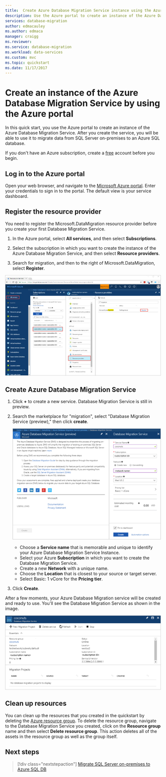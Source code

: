 ```yaml
---
title:  Create Azure Database Migration Service instance using the Azure portal | Microsoft Docs
description: Use the Azure portal to create an instance of the Azure Database Migration Service
services: database-migration
author: edmacauley
ms.author: edmaca
manager: craigg
ms.reviewer: 
ms.service: database-migration
ms.workload: data-services
ms.custom: mvc
ms.topic: quickstart
ms.date: 11/17/2017
---
```


# Create an instance of the Azure Database Migration Service by using the Azure portal
In this quick start, you use the Azure portal to create an instance of the Azure Database Migration Service.  After you create the service, you will be able to use it to migrate data from SQL Server on-premises to an Azure SQL database.

If you don't have an Azure subscription, create a [free](https://azure.microsoft.com/free/) account before you begin.

## Log in to the Azure portal
Open your web browser, and navigate to the [Microsoft Azure portal](https://portal.azure.com/). Enter your credentials to sign in to the portal. The default view is your service dashboard.

## Register the resource provider
You need to register the Microsoft.DataMigration resource provider before you create your first Database Migration Service.

1. In the Azure portal, select **All services**, and then select **Subscriptions**.

1. Select the subscription in which you want to create the instance of the Azure Database Migration Service, and then select **Resource providers**.

1. Search for migration, and then to the right of Microsoft.DataMigration, select **Register**.

![Register resource provider](media/quickstart-create-data-migration-service-portal/dms-register-provider.png)

## Create Azure Database Migration Service
1. Click **+** to create a new service.  Database Migration Service is still in preview.  

1. Search the marketplace for "migration", select "Database Migration Service (preview)," then click **create**.

    ![Create migration service](media/quickstart-create-data-migration-service-portal/dms-create-service.png)

    - Choose a **Service name** that is memorable and unique to identify your Azure Database Migration Service Instance.
    - Select your Azure **Subscription** in which you want to create the Database Migration Service.
    - Create a new **Network** with a unique name.
    - Choose the **Location** that is closest to your source or target server.
    - Select Basic: 1 vCore for the **Pricing tier**.

1. Click **Create**.

After a few moments, your Azure Database Migration service will be created and ready to use.  You'll see the Database Migration Service as shown in the image.

![Migration service created](media/quickstart-create-data-migration-service-portal/dms-service-created.png)

## Clean up resources
You can clean up the resources that you created in the quickstart by deleting the [Azure resource group](../azure-resource-manager/resource-group-overview.md).  To delete the resource group, navigate to the Database Migration Service you created, click on the **Resource group** name and then select **Delete resource group**.  This action deletes all of the assets in the resource group as well as the group itself.

## Next steps
> [!div class="nextstepaction"]
> [Migrate SQL Server on-premises to Azure SQL DB](tutorial-sql-server-to-azure-sql.md)